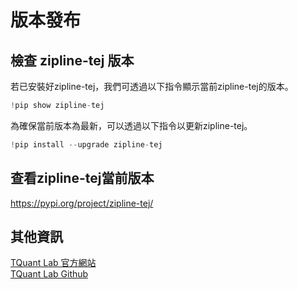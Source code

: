 # 版本發布

## 檢查 zipline-tej 版本
若已安裝好zipline-tej，我們可透過以下指令顯示當前zipline-tej的版本。
```python
!pip show zipline-tej
```
為確保當前版本為最新，可以透過以下指令以更新zipline-tej。
```python
!pip install --upgrade zipline-tej
```
## 查看zipline-tej當前版本
<https://pypi.org/project/zipline-tej/>

## 其他資訊
[TQuant Lab 官方網站](<https://tquant.tejwin.com/>)  
[TQuant Lab Github](<https://github.com/tejtw/TQuant-Lab>)